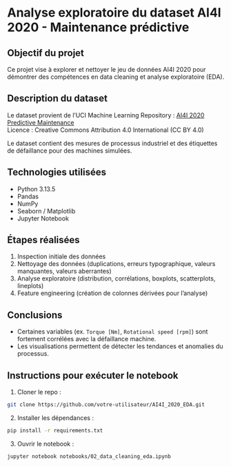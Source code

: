 # Analyse exploratoire du dataset AI4I 2020 - Maintenance prédictive

## Objectif du projet
Ce projet vise à explorer et nettoyer le jeu de données AI4I 2020 pour démontrer des compétences en data cleaning et analyse exploratoire (EDA).

## Description du dataset
Le dataset provient de l’UCI Machine Learning Repository : [AI4I 2020 Predictive Maintenance](https://doi.org/10.24432/C5HS5C)  
Licence : Creative Commons Attribution 4.0 International (CC BY 4.0)

Le dataset contient des mesures de processus industriel et des étiquettes de défaillance pour des machines simulées.

## Technologies utilisées
- Python 3.13.5
- Pandas
- NumPy
- Seaborn / Matplotlib
- Jupyter Notebook

## Étapes réalisées
1. Inspection initiale des données
2. Nettoyage des données (duplications, erreurs typographique, valeurs manquantes, valeurs aberrantes)
3. Analyse exploratoire (distribution, corrélations, boxplots, scatterplots, lineplots)
4. Feature engineering (création de colonnes dérivées pour l’analyse)

## Conclusions
- Certaines variables (ex. `Torque [Nm]`, `Rotational speed [rpm]`) sont fortement corrélées avec la défaillance machine.
- Les visualisations permettent de détecter les tendances et anomalies du processus.

## Instructions pour exécuter le notebook
1. Cloner le repo :
```bash
git clone https://github.com/votre-utilisateur/AI4I_2020_EDA.git
```
2. Installer les dépendances :
```bash
pip install -r requirements.txt
```
3. Ouvrir le notebook :
```bash
jupyter notebook notebooks/02_data_cleaning_eda.ipynb
```